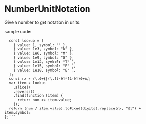# NumberUnitNotation
Give a number to get notation in units.


sample code: 

```const NumberFormatter = (num, digits) => {
  const lookup = [
    { value: 1, symbol: "" },
    { value: 1e3, symbol: "k" },
    { value: 1e6, symbol: "M" },
    { value: 1e9, symbol: "G" },
    { value: 1e12, symbol: "T" },
    { value: 1e15, symbol: "P" },
    { value: 1e18, symbol: "E" },
  ];
  const rx = /\.0+$|(\.[0-9]*[1-9])0+$/;
  var item = lookup
    .slice()
    .reverse()
    .find(function (item) {
      return num >= item.value;
    });
  return (num / item.value).toFixed(digits).replace(rx, "$1") + item.symbol;
};```
